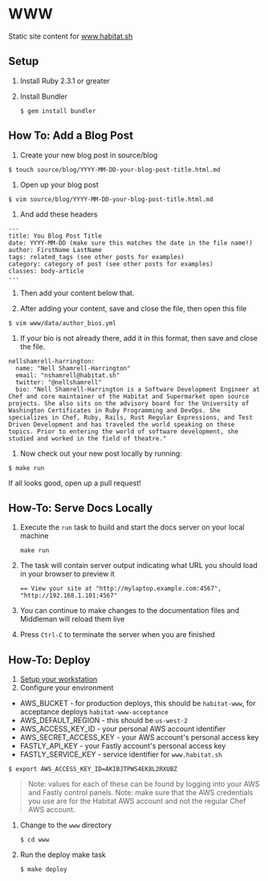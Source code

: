 # WWW

Static site content for www.habitat.sh

## Setup

1. Install Ruby 2.3.1 or greater
1. Install Bundler

    ```
    $ gem install bundler
    ```

## How To: Add a Blog Post

1. Create your new blog post in source/blog

  ```
  $ touch source/blog/YYYY-MM-DD-your-blog-post-title.html.md
  ```

1. Open up your blog post

  ```
  $ vim source/blog/YYYY-MM-DD-your-blog-post-title.html.md
  ```

1. And add these headers

  ```
  ---
  title: You Blog Post Title
  date: YYYY-MM-DD (make sure this matches the date in the file name!)
  author: FirstName LastName
  tags: related_tags (see other posts for examples)
  category: category of post (see other posts for examples)
  classes: body-article
  ---
  ```

1. Then add your content below that.

1.  After adding your content, save and close the file, then open this file

  ```
  $ vim www/data/author_bios.yml
  ```

1. If your bio is not already there, add it in this format, then save and close the file.

  ```
  nellshamrell-harrington:
    name: "Nell Shamrell-Harrington"
    email: "nshamrell@habitat.sh"
    twitter: "@nellshamrell"
	bio: "Nell Shamrell-Harrington is a Software Development Engineer at Chef and core maintainer of the Habitat and Supermarket open source projects. She also sits on the advisory board for the University of Washington Certificates in Ruby Programming and DevOps. She specializes in Chef, Ruby, Rails, Rust Regular Expressions, and Test Driven Development and has traveled the world speaking on these topics. Prior to entering the world of software development, she studied and worked in the field of theatre."
  ```

1. Now check out your new post locally by running:

  ```
  $ make run
  ```

If all looks good, open up a pull request!

## How-To: Serve Docs Locally

1. Execute the `run` task to build and start the docs server on your local machine

    `make run`

1. The task will contain server output indicating what URL you should load in your browser to preview it

    `== View your site at "http://mylaptop.example.com:4567", "http://192.168.1.101:4567"`

1. You can continue to make changes to the documentation files and Middleman will reload them live
1. Press `Ctrl-C` to terminate the server when you are finished

## How-To: Deploy

1. [Setup your workstation](#setup)
1. Configure your environment

  * AWS_BUCKET - for production deploys, this should be `habitat-www`, for acceptance deploys `habitat-www-acceptance`
  * AWS_DEFAULT_REGION - this should be `us-west-2`
  * AWS_ACCESS_KEY_ID - your personal AWS account identifier
  * AWS_SECRET_ACCESS_KEY - your AWS account's personal access key
  * FASTLY_API_KEY - your Fastly account's personal access key
  * FASTLY_SERVICE_KEY - service identifier for `www.habitat.sh`

  ```
  $ export AWS_ACCESS_KEY_ID=AKIBJTPWS4EK8L2RXUBZ
  ```

  > Note: values for each of these can be found by logging into your AWS and Fastly control panels.
  > Note: make sure that the AWS credentials you use are for the Habitat AWS account and not the regular Chef AWS account.

1. Change to the `www` directory

   ```
   $ cd www
   ```

1. Run the deploy make task

    ```
    $ make deploy
    ```
